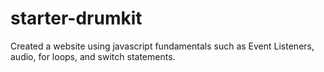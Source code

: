 # starter-drumkit
Created a website using javascript fundamentals such as Event Listeners, audio, for loops, and switch statements.
